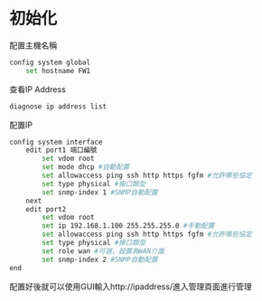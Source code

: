# 初始化 #

配置主機名稱

```bash
config system global 
    set hostname FW1
```

查看IP Address 

```bash
diagnose ip address list 
```

配置IP

```bash
config system interface 
    edit port1 端口編號
        set vdom root 
        set mode dhcp #自動配置
        set allowaccess ping ssh http https fgfm #允許哪些協定
        set type physical #接口類型
        set snmp-index 1 #SNMP自動配置
    next
    edit port2 
        set vdom root 
        set ip 192.168.1.100 255.255.255.0 #手動配置
        set allowaccess ping ssh http https fgfm #允許哪些協定
        set type physical #接口類型
        set role wan #可選，設置為WAN介面
        set snmp-index 2 #SNMP自動配置
end 
```

配置好後就可以使用GUI輸入http://ipaddress/進入管理頁面進行管理
